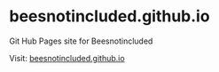 # beesnotincluded.github.io
Git Hub Pages site for Beesnotincluded

Visit: [beesnotincluded.github.io](https://beesnotincluded.github.io)

